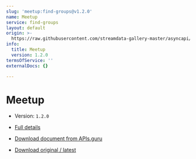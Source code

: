```yaml
---
slug: 'meetup:find-groups@v1.2.0'
name: Meetup
service: find-groups
layout: default
origin: >-
  https://raw.githubusercontent.com/streamdata-gallery-master/asyncapi/master/_listings/meetup/meetup-find-groups-stream-async.md
info:
  title: Meetup
  version: 1.2.0
termsOfService: ''
externalDocs: {}

---
```

# Meetup

* Version: `1.2.0`
* [Full details](../html/meetup:find-groups@v1.2.0.html)





* [Download document from APIs.guru](https://raw.githubusercontent.com/APIs-guru/asyncapi-directory/master/docs/APIs/meetup%3Afind-groups%40v1.2.0.yaml)
* [Download original / latest](https://raw.githubusercontent.com/streamdata-gallery-master/asyncapi/master/_listings/meetup/meetup-find-groups-stream-async.md)

<script type="application/ld+json">
{
  "@context": "http://schema.org/",
  "@type": "WebAPI",

  "documentation": "",

  "name": "Meetup"
}
</script>
